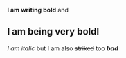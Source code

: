 **I am writing bold** and 
## **I am being very bold**I 

 _I am italic_ but I am also ~~striked~~ too ***bad***
